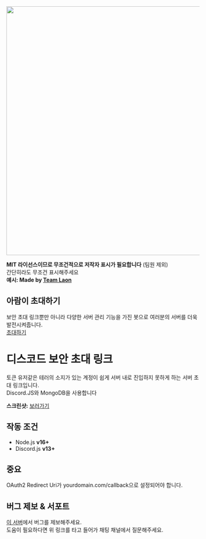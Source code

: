 <img src="https://i.imgur.com/bkXj5zX.png" width="650" height="auto">

**MIT 라이선스이므로 무조건적으로 저작자 표시가 필요합니다** (팀원 제외)  
간단히라도 무조건 표시해주세요  
**예시: Made by [Team Laon](https://laon.dev)**  

## 아람이 초대하기
보안 초대 링크뿐만 아니라 다양한 서버 관리 기능을 가진 봇으로 여러분의 서버를 더욱 발전시켜줍니다.  
[초대하기](https://discord.com/api/oauth2/authorize?client_id=970677290667217006&permissions=8&scope=bot%20applications.commands)

# 디스코드 보안 초대 링크
토큰 유저같은 테러의 소지가 있는 계정이 쉽게 서버 내로 진입하지 못하게 하는 서버 초대 링크입니다.  
Discord.JS와 MongoDB을 사용합니다

**스크린샷:** [보러가기](https://imgur.com/a/p0LShNn)

## 작동 조건
- Node.js **v16+** 
- Discord.js **v13+**

## 중요
OAuth2 Redirect Uri가 yourdomain.com/callback으로 설정되어야 합니다.  

## 버그 제보 & 서포트
[이 서버](https://nguard.xyz/invite/laon)에서 버그를 제보해주세요.  
도움이 필요하다면 위 링크를 타고 들어가 채팅 채널에서 질문해주세요.  
